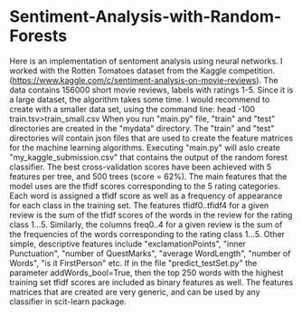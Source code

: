 # Sentiment-Analysis-with-Random-Forests

Here is an implementation of sentoment analysis using neural networks. I worked with the Rotten Tomatoes dataset from the Kaggle competition.
(https://www.kaggle.com/c/sentiment-analysis-on-movie-reviews). The data contains 156000 short movie reviews, labels with ratings 1-5.
Since it is a large dataset, the algorithm takes some time. I would recommend to create with a smaller data set, using the command line:
head -100 train.tsv>train_small.csv
When you run "main.py" file, "train" and "test" directories are created in the "mydata"  directory. The "train" and "test" directories will contain json files that are used to create the feature matrices for the machine learning algorithms. Executing "main.py" will aslo create "my_kaggle_submission.csv" that contains the output of the random forest classifier. The best cross-validation scores have been achieved with 5 features per tree, and 500 trees (score = 62%).
The main features that the model uses are the tfidf scores corresponding to the 5 rating categories. Each word is assigned a tfidf score as well as a frequency of appearance for each class in the training set.
The features tfidf0..tfidf4 for a given review is the sum of the tfidf scores of the words in the review for the rating class 1...5. Similarly, the columns freq0..4 for a given review is the sum of the frequencies of the words corresponding to the rating class 1...5.
Other simple, descriptive features include "exclamationPoints", "inner Punctuation", "number of QuestMarks", "average WordLength", "number of Words", "is it FirstPerson" etc.
If in the file "predict_testSet.py" the parameter addWords_bool=True, then the top 250 words with the highest training set tfidf scores are included as binary features as well.
The features matrices that are created are very generic, and can be used by any classifier in scit-learn package.
